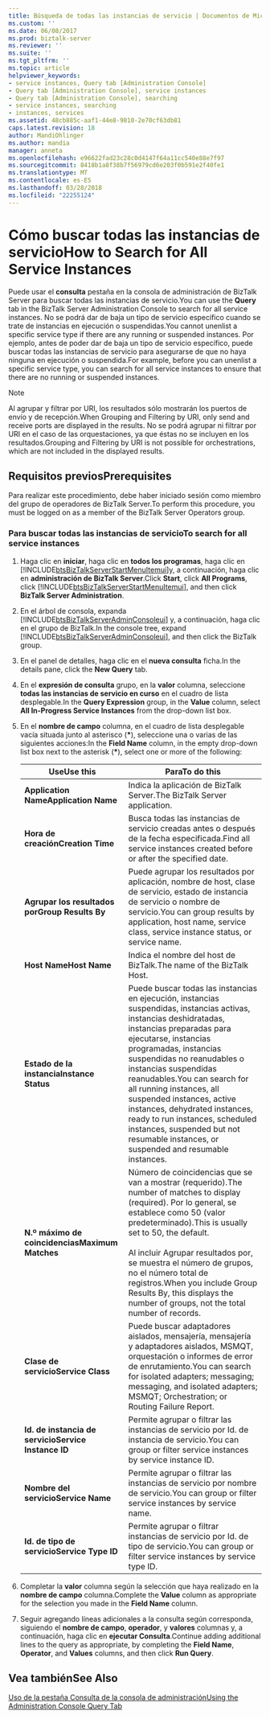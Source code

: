 ```yaml
---
title: Búsqueda de todas las instancias de servicio | Documentos de Microsoft
ms.custom: ''
ms.date: 06/08/2017
ms.prod: biztalk-server
ms.reviewer: ''
ms.suite: ''
ms.tgt_pltfrm: ''
ms.topic: article
helpviewer_keywords:
- service instances, Query tab [Administration Console]
- Query tab [Administration Console], service instances
- Query tab [Administration Console], searching
- service instances, searching
- instances, services
ms.assetid: 48cb885c-aaf1-44e8-9810-2e70cf63db81
caps.latest.revision: 18
author: MandiOhlinger
ms.author: mandia
manager: anneta
ms.openlocfilehash: e96622fad23c28c0d4147f64a11cc540e88e7f97
ms.sourcegitcommit: 8418b1a8f38b7f56979cd6e203f0b591e2f40fe1
ms.translationtype: MT
ms.contentlocale: es-ES
ms.lasthandoff: 03/28/2018
ms.locfileid: "22255124"
---
```

# <a name="how-to-search-for-all-service-instances"></a><span data-ttu-id="a1d0b-102">Cómo buscar todas las instancias de servicio</span><span class="sxs-lookup"><span data-stu-id="a1d0b-102">How to Search for All Service Instances</span></span>
<span data-ttu-id="a1d0b-103">Puede usar el **consulta** pestaña en la consola de administración de BizTalk Server para buscar todas las instancias de servicio.</span><span class="sxs-lookup"><span data-stu-id="a1d0b-103">You can use the **Query** tab in the BizTalk Server Administration Console to search for all service instances.</span></span> <span data-ttu-id="a1d0b-104">No se podrá dar de baja un tipo de servicio específico cuando se trate de instancias en ejecución o suspendidas.</span><span class="sxs-lookup"><span data-stu-id="a1d0b-104">You cannot unenlist a specific service type if there are any running or suspended instances.</span></span> <span data-ttu-id="a1d0b-105">Por ejemplo, antes de poder dar de baja un tipo de servicio específico, puede buscar todas las instancias de servicio para asegurarse de que no haya ninguna en ejecución o suspendida.</span><span class="sxs-lookup"><span data-stu-id="a1d0b-105">For example, before you can unenlist a specific service type, you can search for all service instances to ensure that there are no running or suspended instances.</span></span>  
  
> [!NOTE]
>  <span data-ttu-id="a1d0b-106">Al agrupar y filtrar por URI, los resultados sólo mostrarán los puertos de envío y de recepción.</span><span class="sxs-lookup"><span data-stu-id="a1d0b-106">When Grouping and Filtering by URI, only send and receive ports are displayed in the results.</span></span> <span data-ttu-id="a1d0b-107">No se podrá agrupar ni filtrar por URI en el caso de las orquestaciones, ya que éstas no se incluyen en los resultados.</span><span class="sxs-lookup"><span data-stu-id="a1d0b-107">Grouping and Filtering by URI is not possible for orchestrations, which are not included in the displayed results.</span></span>  
  
## <a name="prerequisites"></a><span data-ttu-id="a1d0b-108">Requisitos previos</span><span class="sxs-lookup"><span data-stu-id="a1d0b-108">Prerequisites</span></span>  
 <span data-ttu-id="a1d0b-109">Para realizar este procedimiento, debe haber iniciado sesión como miembro del grupo de operadores de BizTalk Server.</span><span class="sxs-lookup"><span data-stu-id="a1d0b-109">To perform this procedure, you must be logged on as a member of the BizTalk Server Operators group.</span></span>  
  
### <a name="to-search-for-all-service-instances"></a><span data-ttu-id="a1d0b-110">Para buscar todas las instancias de servicio</span><span class="sxs-lookup"><span data-stu-id="a1d0b-110">To search for all service instances</span></span>  
  
1.  <span data-ttu-id="a1d0b-111">Haga clic en **iniciar**, haga clic en **todos los programas**, haga clic en [!INCLUDE[btsBizTalkServerStartMenuItemui](../includes/btsbiztalkserverstartmenuitemui-md.md)]y, a continuación, haga clic en **administración de BizTalk Server**.</span><span class="sxs-lookup"><span data-stu-id="a1d0b-111">Click **Start**, click **All Programs**, click [!INCLUDE[btsBizTalkServerStartMenuItemui](../includes/btsbiztalkserverstartmenuitemui-md.md)], and then click **BizTalk Server Administration**.</span></span>  
  
2.  <span data-ttu-id="a1d0b-112">En el árbol de consola, expanda [!INCLUDE[btsBizTalkServerAdminConsoleui](../includes/btsbiztalkserveradminconsoleui-md.md)] y, a continuación, haga clic en el grupo de BizTalk.</span><span class="sxs-lookup"><span data-stu-id="a1d0b-112">In the console tree, expand [!INCLUDE[btsBizTalkServerAdminConsoleui](../includes/btsbiztalkserveradminconsoleui-md.md)], and then click the BizTalk group.</span></span>  
  
3.  <span data-ttu-id="a1d0b-113">En el panel de detalles, haga clic en el **nueva consulta** ficha.</span><span class="sxs-lookup"><span data-stu-id="a1d0b-113">In the details pane, click the **New Query** tab.</span></span>  
  
4.  <span data-ttu-id="a1d0b-114">En el **expresión de consulta** grupo, en la **valor** columna, seleccione **todas las instancias de servicio en curso** en el cuadro de lista desplegable.</span><span class="sxs-lookup"><span data-stu-id="a1d0b-114">In the **Query Expression** group, in the **Value** column, select **All In-Progress Service Instances** from the drop-down list box.</span></span>  
  
5.  <span data-ttu-id="a1d0b-115">En el **nombre de campo** columna, en el cuadro de lista desplegable vacía situada junto al asterisco (**\***), seleccione una o varias de las siguientes acciones:</span><span class="sxs-lookup"><span data-stu-id="a1d0b-115">In the **Field Name** column, in the empty drop-down list box next to the asterisk (**\***), select one or more of the following:</span></span>  
  
    |<span data-ttu-id="a1d0b-116">Use</span><span class="sxs-lookup"><span data-stu-id="a1d0b-116">Use this</span></span>|<span data-ttu-id="a1d0b-117">Para</span><span class="sxs-lookup"><span data-stu-id="a1d0b-117">To do this</span></span>|  
    |--------------|----------------|  
    |<span data-ttu-id="a1d0b-118">**Application Name**</span><span class="sxs-lookup"><span data-stu-id="a1d0b-118">**Application Name**</span></span>|<span data-ttu-id="a1d0b-119">Indica la aplicación de BizTalk Server.</span><span class="sxs-lookup"><span data-stu-id="a1d0b-119">The BizTalk Server application.</span></span>|  
    |<span data-ttu-id="a1d0b-120">**Hora de creación**</span><span class="sxs-lookup"><span data-stu-id="a1d0b-120">**Creation Time**</span></span>|<span data-ttu-id="a1d0b-121">Busca todas las instancias de servicio creadas antes o después de la fecha especificada.</span><span class="sxs-lookup"><span data-stu-id="a1d0b-121">Find all service instances created before or after the specified date.</span></span>|  
    |<span data-ttu-id="a1d0b-122">**Agrupar los resultados por**</span><span class="sxs-lookup"><span data-stu-id="a1d0b-122">**Group Results By**</span></span>|<span data-ttu-id="a1d0b-123">Puede agrupar los resultados por aplicación, nombre de host, clase de servicio, estado de instancia de servicio o nombre de servicio.</span><span class="sxs-lookup"><span data-stu-id="a1d0b-123">You can group results by application, host name, service class, service instance status, or service name.</span></span>|  
    |<span data-ttu-id="a1d0b-124">**Host Name**</span><span class="sxs-lookup"><span data-stu-id="a1d0b-124">**Host Name**</span></span>|<span data-ttu-id="a1d0b-125">Indica el nombre del host de BizTalk.</span><span class="sxs-lookup"><span data-stu-id="a1d0b-125">The name of the BizTalk Host.</span></span>|  
    |<span data-ttu-id="a1d0b-126">**Estado de la instancia**</span><span class="sxs-lookup"><span data-stu-id="a1d0b-126">**Instance Status**</span></span>|<span data-ttu-id="a1d0b-127">Puede buscar todas las instancias en ejecución, instancias suspendidas, instancias activas, instancias deshidratadas, instancias preparadas para ejecutarse, instancias programadas, instancias suspendidas no reanudables o instancias suspendidas reanudables.</span><span class="sxs-lookup"><span data-stu-id="a1d0b-127">You can search for all running instances, all suspended instances, active instances, dehydrated instances, ready to run instances, scheduled instances, suspended but not resumable instances, or suspended and resumable instances.</span></span>|  
    |<span data-ttu-id="a1d0b-128">**N.º máximo de coincidencias**</span><span class="sxs-lookup"><span data-stu-id="a1d0b-128">**Maximum Matches**</span></span>|<span data-ttu-id="a1d0b-129">Número de coincidencias que se van a mostrar (requerido).</span><span class="sxs-lookup"><span data-stu-id="a1d0b-129">The number of matches to display (required).</span></span> <span data-ttu-id="a1d0b-130">Por lo general, se establece como 50 (valor predeterminado).</span><span class="sxs-lookup"><span data-stu-id="a1d0b-130">This is usually set to 50, the default.</span></span><br /><br /> <span data-ttu-id="a1d0b-131">Al incluir Agrupar resultados por, se muestra el número de grupos, no el número total de registros.</span><span class="sxs-lookup"><span data-stu-id="a1d0b-131">When you include Group Results By, this displays the number of groups, not the total number of records.</span></span>|  
    |<span data-ttu-id="a1d0b-132">**Clase de servicio**</span><span class="sxs-lookup"><span data-stu-id="a1d0b-132">**Service Class**</span></span>|<span data-ttu-id="a1d0b-133">Puede buscar adaptadores aislados, mensajería, mensajería y adaptadores aislados, MSMQT, orquestación o informes de error de enrutamiento.</span><span class="sxs-lookup"><span data-stu-id="a1d0b-133">You can search for isolated adapters; messaging; messaging, and isolated adapters; MSMQT; Orchestration; or Routing Failure Report.</span></span>|  
    |<span data-ttu-id="a1d0b-134">**Id. de instancia de servicio**</span><span class="sxs-lookup"><span data-stu-id="a1d0b-134">**Service Instance ID**</span></span>|<span data-ttu-id="a1d0b-135">Permite agrupar o filtrar las instancias de servicio por Id. de instancia de servicio.</span><span class="sxs-lookup"><span data-stu-id="a1d0b-135">You can group or filter service instances by service instance ID.</span></span>|  
    |<span data-ttu-id="a1d0b-136">**Nombre del servicio**</span><span class="sxs-lookup"><span data-stu-id="a1d0b-136">**Service Name**</span></span>|<span data-ttu-id="a1d0b-137">Permite agrupar o filtrar las instancias de servicio por nombre de servicio.</span><span class="sxs-lookup"><span data-stu-id="a1d0b-137">You can group or filter service instances by service name.</span></span>|  
    |<span data-ttu-id="a1d0b-138">**Id. de tipo de servicio**</span><span class="sxs-lookup"><span data-stu-id="a1d0b-138">**Service Type ID**</span></span>|<span data-ttu-id="a1d0b-139">Permite agrupar o filtrar instancias de servicio por Id. de tipo de servicio.</span><span class="sxs-lookup"><span data-stu-id="a1d0b-139">You can group or filter service instances by service type ID.</span></span>|  
  
6.  <span data-ttu-id="a1d0b-140">Completar la **valor** columna según la selección que haya realizado en la **nombre de campo** columna.</span><span class="sxs-lookup"><span data-stu-id="a1d0b-140">Complete the **Value** column as appropriate for the selection you made in the **Field Name** column.</span></span>  
  
7.  <span data-ttu-id="a1d0b-141">Seguir agregando líneas adicionales a la consulta según corresponda, siguiendo el **nombre de campo**, **operador**, y **valores** columnas y, a continuación, haga clic en **ejecutar Consulta**.</span><span class="sxs-lookup"><span data-stu-id="a1d0b-141">Continue adding additional lines to the query as appropriate, by completing the **Field Name**, **Operator**, and **Values** columns, and then click **Run Query**.</span></span>  
  
## <a name="see-also"></a><span data-ttu-id="a1d0b-142">Vea también</span><span class="sxs-lookup"><span data-stu-id="a1d0b-142">See Also</span></span>  
 [<span data-ttu-id="a1d0b-143">Uso de la pestaña Consulta de la consola de administración</span><span class="sxs-lookup"><span data-stu-id="a1d0b-143">Using the Administration Console Query Tab</span></span>](../core/using-the-administration-console-query-tab.md)